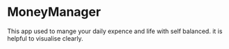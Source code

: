 # MoneyManager
This app used to mange your daily expence and life with self balanced. it is helpful to visualise clearly.

